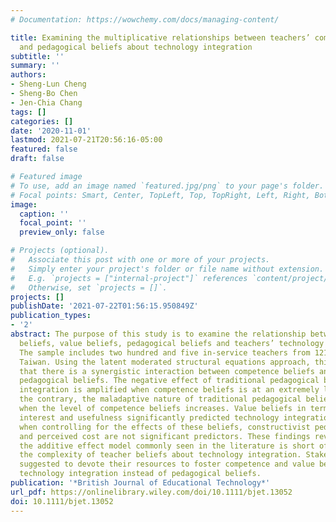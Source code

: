 ```yaml
---
# Documentation: https://wowchemy.com/docs/managing-content/

title: Examining the multiplicative relationships between teachers’ competence, value
  and pedagogical beliefs about technology integration
subtitle: ''
summary: ''
authors:
- Sheng‐Lun Cheng
- Sheng‐Bo Chen
- Jen‐Chia Chang
tags: []
categories: []
date: '2020-11-01'
lastmod: 2021-07-21T20:56:16-05:00
featured: false
draft: false

# Featured image
# To use, add an image named `featured.jpg/png` to your page's folder.
# Focal points: Smart, Center, TopLeft, Top, TopRight, Left, Right, BottomLeft, Bottom, BottomRight.
image:
  caption: ''
  focal_point: ''
  preview_only: false

# Projects (optional).
#   Associate this post with one or more of your projects.
#   Simply enter your project's folder or file name without extension.
#   E.g. `projects = ["internal-project"]` references `content/project/deep-learning/index.md`.
#   Otherwise, set `projects = []`.
projects: []
publishDate: '2021-07-22T01:56:15.950849Z'
publication_types:
- '2'
abstract: The purpose of this study is to examine the relationship between competence
  beliefs, value beliefs, pedagogical beliefs and teachers’ technology integration.
  The sample includes two hundred and five in-service teachers from 121 schools in
  Taiwan. Using the latent moderated structural equations approach, this study finds
  that there is a synergistic interaction between competence beliefs and traditional
  pedagogical beliefs. The negative effect of traditional pedagogical beliefs on technology
  integration is amplified when competence beliefs is at an extremely low level. On
  the contrary, the maladaptive nature of traditional pedagogical beliefs is neutralized
  when the level of competence beliefs increases. Value beliefs in terms of perceived
  interest and usefulness significantly predicted technology integration. However,
  when controlling for the effects of these beliefs, constructivist pedagogical beliefs
  and perceived cost are not significant predictors. These findings revealed that
  the additive effect model commonly seen in the literature is short of capturing
  the complexity of teacher beliefs about technology integration. Stakeholders are
  suggested to devote their resources to foster competence and value beliefs about
  technology integration instead of pedagogical beliefs.
publication: '*British Journal of Educational Technology*'
url_pdf: https://onlinelibrary.wiley.com/doi/10.1111/bjet.13052
doi: 10.1111/bjet.13052
---
```

